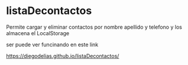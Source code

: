 # listaDecontactos
Permite cargar y eliminar contactos por nombre apellido y telefono y los almacena el LocalStorage

ser puede ver funcinando en este link

https://diegodelias.github.io/listaDecontactos/
